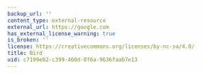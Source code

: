 ```yaml
---
backup_url: ''
content_type: external-resource
external_url: https://google.com
has_external_license_warning: true
is_broken: ''
license: https://creativecommons.org/licenses/by-nc-sa/4.0/
title: Bird
uid: c7199e02-c399-460d-8f6a-9636faab7e13
---
```

